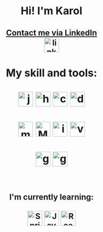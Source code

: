 <h1 align ="center">
Hi! I'm Karol
</h1>

<h2 align ="center">
<a target="_blank" href="https://www.linkedin.com/in/karol-choron/">
Contact me via LinkedIn
<br>
<img src="https://cdn.worldvectorlogo.com/logos/linkedin-icon.svg" height="40" width="40" alt="linkedin logo"/>
</a>
<br>
</h2>
                                                                                                     
</h2>
<h1 align ="center">
My skill and tools:
</br></br>

<img src="https://cdn.worldvectorlogo.com/logos/java.svg" height="40" width="40" alt="java logo"/> 
<img src="https://cdn.worldvectorlogo.com/logos/hibernate.svg" height="40" width="40" alt="hibernate logo"/> 
<img src="https://cdn.worldvectorlogo.com/logos/c--4.svg" height="40" width="40" alt="c# logo"/> 
<img src="https://cdn.worldvectorlogo.com/logos/dot-net-core-7.svg" height="40" width="40" alt="dotnetcore logo"/>
</br></br>
<img src="https://cdn.worldvectorlogo.com/logos/microsoft-sql-server-1.svg" height="40" width="40" alt="ms sql server logo"/> 
<img src="https://cdn.worldvectorlogo.com/logos/mysql-3.svg" height="40" width="40" alt="MySQL server logo"/> 
<img src="https://cdn.worldvectorlogo.com/logos/intellij-idea-1.svg" height="40" width="40" alt="intellij logo"/> 
<img src="https://cdn.worldvectorlogo.com/logos/visual-studio-2013.svg" height="40" width="40" alt="visualstudio logo"/>
<br></br>
<img src="https://cdn.jsdelivr.net/gh/devicons/devicon/icons/git/git-original.svg" height="40" width="40" alt="git logo"/> 
<img src="https://cdn.worldvectorlogo.com/logos/github-icon-1.svg" height="40" width="40" alt="github logo"/> 
<br></br>
</h1>

<h2 align ="center">
I'm currently learning:
</br></br>
<img src="https://cdn.worldvectorlogo.com/logos/spring-3.svg" height="40" width="40" alt="Spring logo"/> 
<img src="https://cdn.worldvectorlogo.com/logos/logo-javascript.svg" height="40" width="40" alt="JavaScript logo"/> 
<img src="https://cdn.worldvectorlogo.com/logos/react-native-1.svg" height="40" width="40" alt="React Native logo"/>
<br><br>
</h2>


